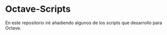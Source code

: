 # Octave-Scripts

En este repositorio iré añadiendo algunos de los scripts que desarrollo para Octave.
